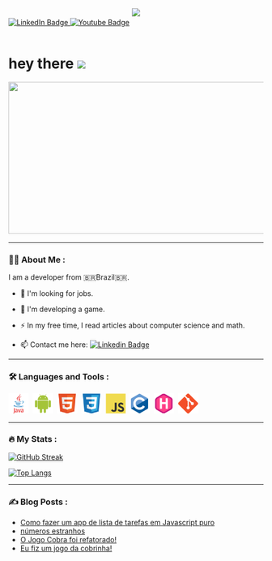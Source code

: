 <div id="header" align="center">
  <img src="https://media.giphy.com/media/26tn33aiTi1jkl6H6/giphy.webp" width="100"/>
</div>
<div id="badges">
  <a href="https://www.linkedin.com/in/victor-rafael-pereira-alves-2830ab226">
    <img src="https://img.shields.io/badge/LinkedIn-blue?style=for-the-badge&logo=linkedin&logoColor=white" alt="LinkedIn Badge"/>
  </a>
  <a href="https://youtube.com/channel/UCxJf-i1jIPZMrB7sp6RWIHw">
    <img src="https://img.shields.io/badge/YouTube-red?style=for-the-badge&logo=youtube&logoColor=white" alt="Youtube Badge"/>
  </a>
  <!-- img src="https://img.shields.io/badge/Twitter-blue?style=for-the-badge&logo=twitter&logoColor=white" alt="Twitter Badge"/ -->
</div>
<img src="https://komarev.com/ghpvc/?username=Rafael-Dev-21&style=flat-square&color=blue" alt=""/>
<h1>
  hey there
  <img src="https://media.giphy.com/media/hvRJCLFzcasrR4ia7z/giphy.gif" width="30px"/>
</h1>
<div align="center">
  <img src="https://media.giphy.com/media/dWesBcTLavkZuG35MI/giphy.gif" width="600" height="300"/>
</div>

---

### :man_technologist: About Me :

I am a developer from :brazil:Brazil:brazil:.

- :telescope: I'm looking for jobs.

- :seedling: I'm developing a game.

- :zap: In my free time, I read articles about computer science and math.

- :mailbox: Contact me here: [![Linkedin Badge](https://img.shields.io/badge/-victor-blue?style=flat&logo=Linkedin&logoColor=white)](https://www.linkedin.com/in/victor-rafael-pereira-alves-2830ab226)

---

### :hammer_and_wrench: Languages and Tools :

<div>
  <img src="https://github.com/devicons/devicon/blob/master/icons/java/java-original-wordmark.svg" title="Java" alt="Java" width="40" height="40"/>&nbsp;
  <img src="https://github.com/devicons/devicon/blob/master/icons/android/android-original.svg" title="Android" alt="Android" width="40" height="40"/>&nbsp;
  <img src="https://github.com/devicons/devicon/blob/master/icons/html5/html5-original.svg" title="HTML5" alt="HTML5" width="40" height="40"/>&nbsp;
  <img src="https://github.com/devicons/devicon/blob/master/icons/css3/css3-original.svg" title="CSS3" alt="CSS3" width="40" height="40"/>&nbsp;
  <img src="https://github.com/devicons/devicon/blob/master/icons/javascript/javascript-original.svg" title="Javascript" alt="Javascript" width="40" height="40"/>&nbsp;
  <img src="https://github.com/devicons/devicon/blob/master/icons/c/c-original.svg" title="C" alt="C" width="40" height="40"/>&nbsp;
  <img src="https://github.com/devicons/devicon/blob/master/icons/hugo/hugo-original.svg" title="Hugo" alt="Hugo" width="40" height="40"/>&nbsp;
  <img src="https://github.com/devicons/devicon/blob/master/icons/git/git-original.svg" title="Git" alt="Git" width="40" height="40"/>&nbsp;
</div>

---

### :fire: My Stats :

[![GitHub Streak](http://github-readme-streak-stats.herokuapp.com?user=Rafael-Dev-21&theme=dark&background=000000)](https://git.io/streak-stats)

[![Top Langs](https://github-readme-stats.vercel.app/api/top-langs/?username=Rafael-Dev-21)](https://github.com/anuraghazra/github-readme-stats)

---

### :writing_hand: Blog Posts :

<!-- BLOG-POST-LIST:START -->
- [Como fazer um app de lista de tarefas em Javascript puro](https://rboladao.netlify.app/post/como-fazer-um-app-de-lista-de-tarefas-em-javascript-puro/)
- [números estranhos](https://rboladao.netlify.app/post/2021-11-02-numeros/)
- [O Jogo Cobra foi refatorado!](https://rboladao.netlify.app/post/2021-10-06-jogo-cobra+refatorado/)
- [Eu fiz um jogo da cobrinha!](https://rboladao.netlify.app/post/2021-10-05-jogo-da-cobrinha/)
<!-- BLOG-POST-LIST:END -->
